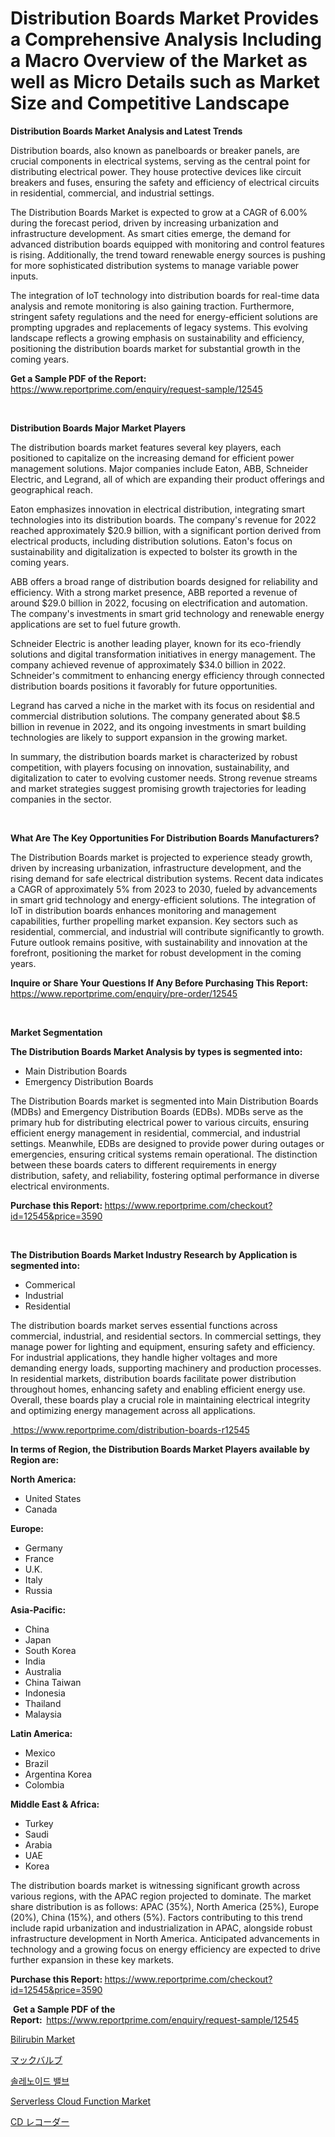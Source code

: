 <p><h1>Distribution Boards Market Provides a Comprehensive Analysis Including a Macro Overview of the Market as well as Micro Details such as Market Size and Competitive Landscape</h1></p><p><strong>Distribution Boards Market Analysis and Latest Trends</strong></p>
<p><p>Distribution boards, also known as panelboards or breaker panels, are crucial components in electrical systems, serving as the central point for distributing electrical power. They house protective devices like circuit breakers and fuses, ensuring the safety and efficiency of electrical circuits in residential, commercial, and industrial settings. </p><p>The Distribution Boards Market is expected to grow at a CAGR of 6.00% during the forecast period, driven by increasing urbanization and infrastructure development. As smart cities emerge, the demand for advanced distribution boards equipped with monitoring and control features is rising. Additionally, the trend toward renewable energy sources is pushing for more sophisticated distribution systems to manage variable power inputs. </p><p>The integration of IoT technology into distribution boards for real-time data analysis and remote monitoring is also gaining traction. Furthermore, stringent safety regulations and the need for energy-efficient solutions are prompting upgrades and replacements of legacy systems. This evolving landscape reflects a growing emphasis on sustainability and efficiency, positioning the distribution boards market for substantial growth in the coming years.</p></p>
<p><strong>Get a Sample PDF of the Report:&nbsp;</strong> <a href="https://www.reportprime.com/enquiry/request-sample/12545">https://www.reportprime.com/enquiry/request-sample/12545</a></p>
<p>&nbsp;</p>
<p><strong>Distribution Boards Major Market Players</strong></p>
<p><p>The distribution boards market features several key players, each positioned to capitalize on the increasing demand for efficient power management solutions. Major companies include Eaton, ABB, Schneider Electric, and Legrand, all of which are expanding their product offerings and geographical reach.</p><p>Eaton emphasizes innovation in electrical distribution, integrating smart technologies into its distribution boards. The company's revenue for 2022 reached approximately $20.9 billion, with a significant portion derived from electrical products, including distribution solutions. Eaton's focus on sustainability and digitalization is expected to bolster its growth in the coming years.</p><p>ABB offers a broad range of distribution boards designed for reliability and efficiency. With a strong market presence, ABB reported a revenue of around $29.0 billion in 2022, focusing on electrification and automation. The company's investments in smart grid technology and renewable energy applications are set to fuel future growth.</p><p>Schneider Electric is another leading player, known for its eco-friendly solutions and digital transformation initiatives in energy management. The company achieved revenue of approximately $34.0 billion in 2022. Schneider's commitment to enhancing energy efficiency through connected distribution boards positions it favorably for future opportunities.</p><p>Legrand has carved a niche in the market with its focus on residential and commercial distribution solutions. The company generated about $8.5 billion in revenue in 2022, and its ongoing investments in smart building technologies are likely to support expansion in the growing market.</p><p>In summary, the distribution boards market is characterized by robust competition, with players focusing on innovation, sustainability, and digitalization to cater to evolving customer needs. Strong revenue streams and market strategies suggest promising growth trajectories for leading companies in the sector.</p></p>
<p>&nbsp;</p>
<p><strong>What Are The Key Opportunities For Distribution Boards Manufacturers?</strong></p>
<p><p>The Distribution Boards market is projected to experience steady growth, driven by increasing urbanization, infrastructure development, and the rising demand for safe electrical distribution systems. Recent data indicates a CAGR of approximately 5% from 2023 to 2030, fueled by advancements in smart grid technology and energy-efficient solutions. The integration of IoT in distribution boards enhances monitoring and management capabilities, further propelling market expansion. Key sectors such as residential, commercial, and industrial will contribute significantly to growth. Future outlook remains positive, with sustainability and innovation at the forefront, positioning the market for robust development in the coming years.</p></p>
<p><strong>Inquire or Share Your Questions If Any Before Purchasing This Report:</strong> <a href="https://www.reportprime.com/enquiry/pre-order/12545">https://www.reportprime.com/enquiry/pre-order/12545</a></p>
<p>&nbsp;</p>
<p><strong>Market Segmentation</strong></p>
<p><strong>The Distribution Boards Market Analysis by types is segmented into:</strong></p>
<p><ul><li>Main Distribution Boards</li><li>Emergency Distribution Boards</li></ul></p>
<p><p>The Distribution Boards market is segmented into Main Distribution Boards (MDBs) and Emergency Distribution Boards (EDBs). MDBs serve as the primary hub for distributing electrical power to various circuits, ensuring efficient energy management in residential, commercial, and industrial settings. Meanwhile, EDBs are designed to provide power during outages or emergencies, ensuring critical systems remain operational. The distinction between these boards caters to different requirements in energy distribution, safety, and reliability, fostering optimal performance in diverse electrical environments.</p></p>
<p><strong>Purchase this Report:&nbsp;</strong><a href="https://www.reportprime.com/checkout?id=12545&price=3590">https://www.reportprime.com/checkout?id=12545&price=3590</a></p>
<p>&nbsp;</p>
<p><strong>The Distribution Boards Market Industry Research by Application is segmented into:</strong></p>
<p><ul><li>Commerical</li><li>Industrial</li><li>Residential</li></ul></p>
<p><p>The distribution boards market serves essential functions across commercial, industrial, and residential sectors. In commercial settings, they manage power for lighting and equipment, ensuring safety and efficiency. For industrial applications, they handle higher voltages and more demanding energy loads, supporting machinery and production processes. In residential markets, distribution boards facilitate power distribution throughout homes, enhancing safety and enabling efficient energy use. Overall, these boards play a crucial role in maintaining electrical integrity and optimizing energy management across all applications.</p></p>
<p><a href="https://www.reportprime.com/distribution-boards-r12545">&nbsp;https://www.reportprime.com/distribution-boards-r12545</a></p>
<p><strong>In terms of Region, the Distribution Boards Market Players available by Region are:</strong></p>
<p>
    <p> <strong> North America: </strong>
        <ul>
            <li>United States</li>
            <li>Canada</li>
        </ul>
        </p> 
    <p> <strong> Europe: </strong>
        <ul>
            <li>Germany</li>
            <li>France</li>
            <li>U.K.</li>
            <li>Italy</li>
            <li>Russia</li>
        </ul>
        </p> 
    <p> <strong> Asia-Pacific: </strong>
        <ul>
            <li>China</li>
            <li>Japan</li>
            <li>South Korea</li>
            <li>India</li>
            <li>Australia</li>
            <li>China Taiwan</li>
            <li>Indonesia</li>
            <li>Thailand</li>
            <li>Malaysia</li>
        </ul>
        </p> 
    <p> <strong> Latin America: </strong>
        <ul>
            <li>Mexico</li>
            <li>Brazil</li>
            <li>Argentina Korea</li>
            <li>Colombia</li>
        </ul>
        </p> 
    <p> <strong> Middle East & Africa: </strong>
        <ul>
            <li>Turkey</li>
            <li>Saudi</li>
            <li>Arabia</li>
            <li>UAE</li>
            <li>Korea</li>
        </ul>
    </p>
    </p>
<p><p>The distribution boards market is witnessing significant growth across various regions, with the APAC region projected to dominate. The market share distribution is as follows: APAC (35%), North America (25%), Europe (20%), China (15%), and others (5%). Factors contributing to this trend include rapid urbanization and industrialization in APAC, alongside robust infrastructure development in North America. Anticipated advancements in technology and a growing focus on energy efficiency are expected to drive further expansion in these key markets.</p></p>
<p><strong>Purchase this Report: </strong><a href="https://www.reportprime.com/checkout?id=12545&price=3590">https://www.reportprime.com/checkout?id=12545&price=3590</a></p>
<p>&nbsp;<strong>Get a Sample PDF of the Report:&nbsp;&nbsp;</strong><a href="https://www.reportprime.com/enquiry/request-sample/12545">https://www.reportprime.com/enquiry/request-sample/12545</a></p>
<p><strong></strong></p>
<p><p><a href="https://www.linkedin.com/pulse/market-dynamics-future-trends-global-bilirubin-sector-forecasted-x8oue?trackingId=%2Bz60%2BwVDRiezAvSafIiQVg%3D%3D">Bilirubin Market</a></p><p><a href="https://medium.com/@adalineconnelly2023/%E4%BB%8A%E5%BE%8C%E6%95%B0%E5%B9%B4%E3%81%AEmac%E3%83%90%E3%83%AB%E3%83%96%E5%B8%82%E5%A0%B4%E3%81%AB%E5%BD%B1%E9%9F%BF%E3%82%92%E4%B8%8E%E3%81%88%E3%82%8B%E8%A6%81%E5%9B%A0%E3%81%AF%E4%BD%95%E3%81%A7%E3%81%99%E3%81%8B-%E5%B8%82%E5%A0%B4%E8%A3%BD%E5%93%81%E3%81%8A%E3%82%88%E3%81%B3%E5%9C%B0%E5%9F%9F%E5%88%86%E6%9E%90-2024%E5%B9%B4-2031%E5%B9%B4-c7a61a74734c">マックバルブ</a></p><p><a href="https://medium.com/@daniamha96_85754/%EC%86%94%EB%A0%88%EB%85%B8%EC%9D%B4%EB%93%9C-%EB%B0%B8%EB%B8%8C-%EC%8B%9C%EC%9E%A5%EC%97%90-%EB%8C%80%ED%95%9C-%ED%86%B5%EC%B0%B0%EB%A0%A5-%EC%8B%9C%EC%9E%A5-%EC%B0%B8%EC%97%AC%EC%9E%90-%EC%8B%9C%EC%9E%A5-%EA%B7%9C%EB%AA%A8-%EC%A7%80%EC%97%AD%EB%B3%84-%EB%B6%84%ED%8F%AC-%EB%B0%8F-%EC%98%88%EC%B8%A1-2024-2031-0ddcdb3ac949">솔레노이드 밸브</a></p><p><a href="https://medium.com/@susanwest38/market-trends-in-the-global-serverless-cloud-function-market-forecast-and-analysis-2024-2031-716c9f1ea62f">Serverless Cloud Function Market</a></p><p><a href="https://medium.com/@ryanmarc1930/cd%E3%83%AC%E3%82%B3%E3%83%BC%E3%83%80%E3%83%BC%E7%94%A3%E6%A5%AD%E3%82%BB%E3%82%AF%E3%82%BF%E3%83%BC-%E5%B8%82%E5%A0%B4%E3%81%AE%E5%8B%95%E5%90%91%E3%81%A82024%E5%B9%B4%E3%81%8B%E3%82%892031%E5%B9%B4%E3%81%BE%E3%81%A7%E3%81%AE%E6%9C%AA%E6%9D%A5%E3%82%B7%E3%83%8A%E3%83%AA%E3%82%AA-b6a247f26550">CD レコーダー</a></p></p>